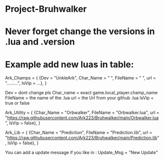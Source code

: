 # Project-Bruhwalker

# Never forget change the versions in .lua and .version 

# Example add new luas in table:

Ark_Champs = {
{Dev = "UnkleArk", Char_Name = " ", FileName = "  ", url = ".........", IsVip = ...},
}

Dev = dont change pls
Char_name = exact game.local_player.champ_name
FileName = the name of the .lua
url = the Url from your github .lua
IsVip = true or false

Ark_Utility = {
	{Char_Name = "Orbwalker", FileName = "Orbwalker.lua", url = "https://raw.githubusercontent.com/Ark223/Bruhwalker/main/Orbwalker.lua", IsVip = false},
}

Ark_Lib = {
	{Char_Name = "Prediction", FileName = "Prediction.lib", url = "https://raw.githubusercontent.com/Ark223/Bruhwalker/main/Prediction.lib", IsVip = false},
}


You can add a update message if you like in :
Update_Msg = "New Update"
